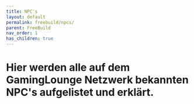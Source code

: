 ```yaml
---
title: NPC's
layout: default
permalink: freebuild/npcs/
parent: FreeBuild
nav_order: 1
has_children: true
---
```

# Hier werden alle auf dem GamingLounge Netzwerk bekannten NPC's aufgelistet und erklärt.
